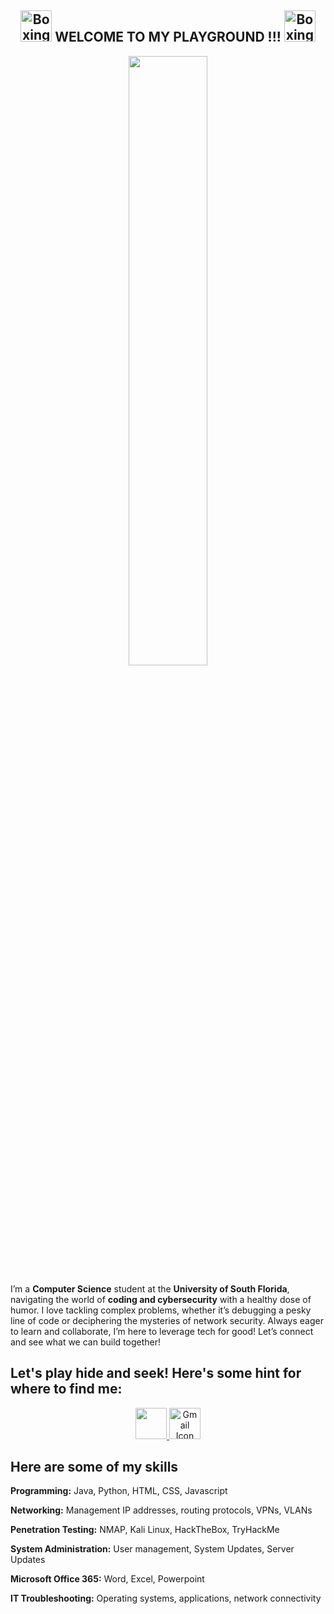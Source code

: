 ## <div align="center">  <img src="https://static.thenounproject.com/png/3119272-200.png" alt="Boxing Icon" style="width: 50px; height: 50px;" /> WELCOME TO MY PLAYGROUND !!! <img src="https://static.thenounproject.com/png/3119272-200.png" alt="Boxing Icon" style="width: 50px; height: 50px;" /></div>
<div align="center"> <img src="https://github.com/dahomita/mywebsites/assets/139360620/c9bdad8f-7f65-4efd-83bb-e3c1df233e57" style="width: 50%; height:50%"
/></div>


I’m a **Computer Science** student at the **University of South Florida**, navigating the world of **coding and cybersecurity** with a healthy dose of humor. I love tackling complex problems, whether it’s debugging a pesky line of code or deciphering the mysteries of network security. Always eager to learn and collaborate, I’m here to leverage tech for good! Let’s connect and see what we can build together!

## Let's play hide and seek! Here's some hint for where to find me: 
<div align='center'>
<a href="https://www.linkedin.com/in/tam-dang-aa6ab7324">
  <img src="https://cdn-icons-png.flaticon.com/512/174/174857.png" style="width: 50px; height: 50px;" />
</a>

<a href="tamdangwork@gmail.com">
  <img src="https://static-00.iconduck.com/assets.00/gmail-icon-512x512-5ls3l61s.png" alt="Gmail Icon" style="width: 50px; height: 50px;" />
</a>
</div>

## Here are some of my skills 
**Programming:** Java, Python, HTML, CSS, Javascript 

**Networking:** Management IP addresses, routing protocols, VPNs, VLANs

**Penetration Testing:** NMAP, Kali Linux, HackTheBox, TryHackMe

**System Administration:** User management, System Updates, Server Updates

**Microsoft Office 365:** Word, Excel, Powerpoint

**IT Troubleshooting:** Operating systems, applications, network connectivity
